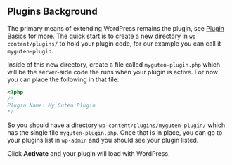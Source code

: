
## Plugins Background

The primary means of extending WordPress remains the plugin, see [Plugin Basics](https://developer.wordpress.org/plugins/the-basics/) for more. The quick start is to create a new directory in `wp-content/plugins/` to hold your plugin code, for our example you can call it `myguten-plugin`.

Inside of this new directory, create a file called `myguten-plugin.php` which will be the server-side code the runs when your plugin is active. For now you can place the following in that file:

```php
<?php
/*
Plugin Name: My Guten Plugin
*/
```

So you should have a directory `wp-content/plugins/myguten-plugin/` which has the single file `myguten-plugin.php`. Once that is in place, you can go to your plugins list in `wp-admin` and you should see your plugin listed.

Click **Activate** and your plugin will load with WordPress.
